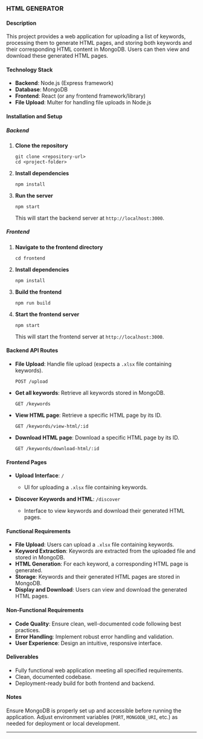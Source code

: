 ### HTML GENERATOR

#### Description

This project provides a web application for uploading a list of keywords, processing them to generate HTML pages, and storing both keywords and their corresponding HTML content in MongoDB. Users can then view and download these generated HTML pages.

#### Technology Stack

-   **Backend**: Node.js (Express framework)
-   **Database**: MongoDB
-   **Frontend**: React (or any frontend framework/library)
-   **File Upload**: Multer for handling file uploads in Node.js

#### Installation and Setup

##### Backend

1. **Clone the repository**

    ```
    git clone <repository-url>
    cd <project-folder>
    ```

2. **Install dependencies**

    ```
    npm install
    ```

3. **Run the server**
    ```
    npm start
    ```
    This will start the backend server at `http://localhost:3000`.

##### Frontend

1. **Navigate to the frontend directory**

    ```
    cd frontend
    ```

2. **Install dependencies**

    ```
    npm install
    ```

3. **Build the frontend**

    ```
    npm run build
    ```

4. **Start the frontend server**
    ```
    npm start
    ```
    This will start the frontend server at `http://localhost:3000`.

#### Backend API Routes

-   **File Upload**: Handle file upload (expects a `.xlsx` file containing keywords).
    ```
    POST /upload
    ```
-   **Get all keywords**: Retrieve all keywords stored in MongoDB.

    ```
    GET /keywords
    ```

-   **View HTML page**: Retrieve a specific HTML page by its ID.

    ```
    GET /keywords/view-html/:id
    ```

-   **Download HTML page**: Download a specific HTML page by its ID.
    ```
    GET /keywords/download-html/:id
    ```

#### Frontend Pages

-   **Upload Interface**: `/`

    -   UI for uploading a `.xlsx` file containing keywords.

-   **Discover Keywords and HTML**: `/discover`
    -   Interface to view keywords and download their generated HTML pages.

#### Functional Requirements

-   **File Upload**: Users can upload a `.xlsx` file containing keywords.
-   **Keyword Extraction**: Keywords are extracted from the uploaded file and stored in MongoDB.
-   **HTML Generation**: For each keyword, a corresponding HTML page is generated.
-   **Storage**: Keywords and their generated HTML pages are stored in MongoDB.
-   **Display and Download**: Users can view and download the generated HTML pages.

#### Non-Functional Requirements

-   **Code Quality**: Ensure clean, well-documented code following best practices.
-   **Error Handling**: Implement robust error handling and validation.
-   **User Experience**: Design an intuitive, responsive interface.

#### Deliverables

-   Fully functional web application meeting all specified requirements.
-   Clean, documented codebase.
-   Deployment-ready build for both frontend and backend.

#### Notes

Ensure MongoDB is properly set up and accessible before running the application. Adjust environment variables (`PORT`, `MONGODB_URI`, etc.) as needed for deployment or local development.

---